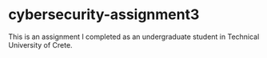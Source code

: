 # cybersecurity-assignment3
This is an assignment I completed as an undergraduate student in Technical University of Crete.
